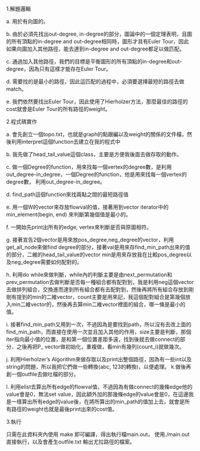 1.解題邏輯

a.  用於有向圖的。

b.  由於必須先找出out-degree, in-degree的部分，圖論中的一個定理表明，且圖的所有頂點的in-degree and out-degree相同時，圖形才具有Euler Tour，因此如果向圖加入其他路徑，能去達到in-degree and out-degree都足以做匹配。

c.  通過加入其他路徑，我們的目標是平衡圖形的所有頂點的in-degree和out-degree，因為只有這樣才能存在Euler Tour。

d.  需要找的是最小的路徑，因此這匹配的過程中，必須要選擇最短的路徑去做match。

e.  我們依然要找出Euler Tour，因此使用了Hierholzer方法，那麼最佳的路徑的cost就會是Euler Tour的所有路徑的weight。


2.程式碼實作

a.  會先創立一個topo.txt，也就是graph的點跟編以及weight的關係的文件檔，然後利用interpret這個function去建立在我的程式中

b.  我先做了head_tail_value這個class，主要是方便我後面去做存取的動作。

c.  做一個Degree的function，用來找每一個vertex的degree數，是利用out_degree-in_degree，一個Degree的function，他是用來找每一個vertex的degree數，     利用out_degree-in_degree。

d.  find_path這個function來找兩點之間的最短路徑值

e.  用一個W的vector來存放flowval的值，接著用到vector iterator中的min_element(begin, end) 來判斷第幾個值是最小的。

f.  一開始先print出所有的edge, vertex來判斷是否與原圖相符。

g.  接著宣告2個vector<string>是用來放pos_degree,neg_degree的vector，利用get_all_node來做find degree的部分，接著val是用來存find_min_path出來的值的部分，二維的head_tail_value的vector min是用來存放我在比較pos_degree以及neg_degree需要如何配對的。
  
h.  利用do while來做判斷，while內的判斷主要是由next_permutation和prev_permutation去做判斷是否每一種組合都有配對到，我是利用neg這個vector去做排列組合，交換進而達到所有組合都有去配對到，然後再將所有組合存放到剛剛有提到的min的二維vector，count主要是用來記，我這個配對組合是第幾個放入min二維vector的，然後再去算min二維vector裡面的組合，哪一條是最小的值。

i.  接著find_min_path又用到一次，不過因為是要找到path，所以沒有去改上面的find_min_path，而直接在使用一次並且加入其他的作用，size主要是判斷，那個iter指向最小值的位置，是和第一個位置差距多遠，找到後就去做connect的部分，之後再把P_ vector做初始化，重複做，看min有幾列(count_i)就做幾次。

j.  利用Hierholzer’s Algorithm來做存取以及print出整個路徑，因為有一些int以及string的問題，所以我把它們做一些轉換(abc, 123的轉換)，以便處理。
k.做後再創一個outfile去做吐檔的部分。

l.  利用elist去算出所有edge的flowval值，不過因為有做connect的幾條edge他的value會是0，無法set value，因此額外加的那幾條edge的value會是0，在這邊我是一樣算出所有edge的value後，在將所算出的min_path的值加上去，就會是所有路徑的weight也就是最後print出來的cost值。

3.執行

只需在此資料夾內使用 make 即可編譯，得出執行檔main.out， 使用./main.out 直接執行，以及會產生outfile.txt
輸出尤拉路徑的檔案。

